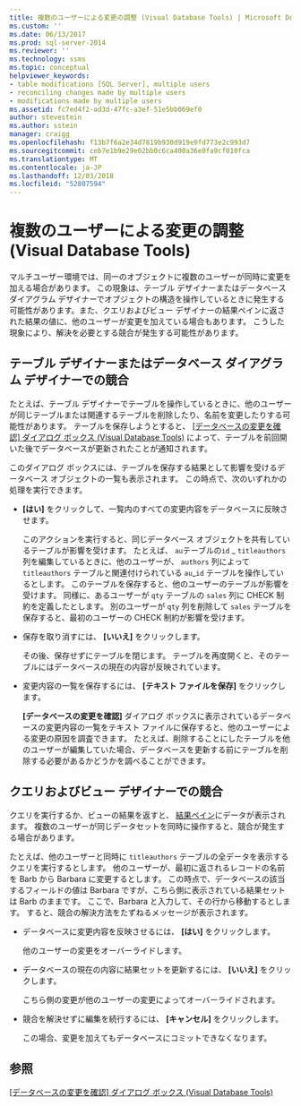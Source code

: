 ```yaml
---
title: 複数のユーザーによる変更の調整 (Visual Database Tools) | Microsoft Docs
ms.custom: ''
ms.date: 06/13/2017
ms.prod: sql-server-2014
ms.reviewer: ''
ms.technology: ssms
ms.topic: conceptual
helpviewer_keywords:
- table modifications [SQL Server], multiple users
- reconciling changes made by multiple users
- modifications made by multiple users
ms.assetid: fc7ed4f2-ad3d-47fc-a3ef-51e5bb069ef0
author: stevestein
ms.author: sstein
manager: craigg
ms.openlocfilehash: f13b7f6a2e34d7819b930d919e9fd773e2c993d7
ms.sourcegitcommit: ceb7e1b9e29e02bb0c6ca400a36e0fa9cf010fca
ms.translationtype: MT
ms.contentlocale: ja-JP
ms.lasthandoff: 12/03/2018
ms.locfileid: "52807594"
---
```

# <a name="reconcile-changes-made-by-multiple-users-visual-database-tools"></a>複数のユーザーによる変更の調整 (Visual Database Tools)
  マルチユーザー環境では、同一のオブジェクトに複数のユーザーが同時に変更を加える場合があります。 この現象は、テーブル デザイナーまたはデータベース ダイアグラム デザイナーでオブジェクトの構造を操作しているときに発生する可能性があります。また、クエリおよびビュー デザイナーの結果ペインに返された結果の値に、他のユーザーが変更を加えている場合もあります。 こうした現象により、解決を必要とする競合が発生する可能性があります。  
  
## <a name="conflicts-in-the-table-or-database-diagram-designers"></a>テーブル デザイナーまたはデータベース ダイアグラム デザイナーでの競合  
 たとえば、テーブル デザイナーでテーブルを操作しているときに、他のユーザーが同じテーブルまたは関連するテーブルを削除したり、名前を変更したりする可能性があります。 テーブルを保存しようとすると、 [[データベースの変更を確認] ダイアログ ボックス (Visual Database Tools)](visual-database-tools.md) によって、テーブルを前回開いた後でデータベースが更新されたことが通知されます。  
  
 このダイアログ ボックスには、テーブルを保存する結果として影響を受けるデータベース オブジェクトの一覧も表示されます。 この時点で、次のいずれかの処理を実行できます。  
  
-   **[はい]** をクリックして、一覧内のすべての変更内容をデータベースに反映させます。  
  
     このアクションを実行すると、同じデータベース オブジェクトを共有しているテーブルが影響を受けます。 たとえば、 `au`テーブルの`id` _ `titleauthors` 列を編集しているときに、他のユーザーが、 `authors` 列によって `titleauthors` テーブルと関連付けられている `au`\_`id` テーブルを操作しているとします。 このテーブルを保存すると、他のユーザーのテーブルが影響を受けます。 同様に、あるユーザーが `qty` テーブルの `sales` 列に CHECK 制約を定義したとします。 別のユーザーが `qty` 列を削除して `sales` テーブルを保存すると、最初のユーザーの CHECK 制約が影響を受けます。  
  
-   保存を取り消すには、 **[いいえ]** をクリックします。  
  
     その後、保存せずにテーブルを閉じます。 テーブルを再度開くと、そのテーブルにはデータベースの現在の内容が反映されています。  
  
-   変更内容の一覧を保存するには、 **[テキスト ファイルを保存]** をクリックします。  
  
     **[データベースの変更を確認]** ダイアログ ボックスに表示されているデータベースの変更内容の一覧をテキスト ファイルに保存すると、他のユーザーによる変更の原因を調査できます。 たとえば、削除することにしたテーブルを他のユーザーが編集していた場合、データベースを更新する前にテーブルを削除する必要があるかどうかを調べることができます。  
  
## <a name="conflicts-in-the-query-and-view-designer"></a>クエリおよびビュー デザイナーでの競合  
 クエリを実行するか、ビューの結果を返すと、 [結果ペイン](results-pane-visual-database-tools.md)にデータが表示されます。 複数のユーザーが同じデータセットを同時に操作すると、競合が発生する場合があります。  
  
 たとえば、他のユーザーと同時に `titleauthors` テーブルの全データを表示するクエリを実行するとします。 他のユーザーが、最初に返されるレコードの名前を Barb から Barbara に変更するとします。 この時点で、データベースの該当するフィールドの値は Barbara ですが、こちら側に表示されている結果セットは Barb のままです。 ここで、Barbara と入力して、その行から移動するとします。 すると、競合の解決方法をたずねるメッセージが表示されます。  
  
-   データベースに変更内容を反映させるには、 **[はい]** をクリックします。  
  
     他のユーザーの変更をオーバーライドします。  
  
-   データベースの現在の内容に結果セットを更新するには、 **[いいえ]** をクリックします。  
  
     こちら側の変更が他のユーザーの変更によってオーバーライドされます。  
  
-   競合を解決せずに編集を続行するには、 **[キャンセル]** をクリックします。  
  
     この場合、変更を加えてもデータベースにコミットできなくなります。  
  
## <a name="see-also"></a>参照  
 [[データベースの変更を確認] ダイアログ ボックス (Visual Database Tools)](visual-database-tools.md)  
  
  
